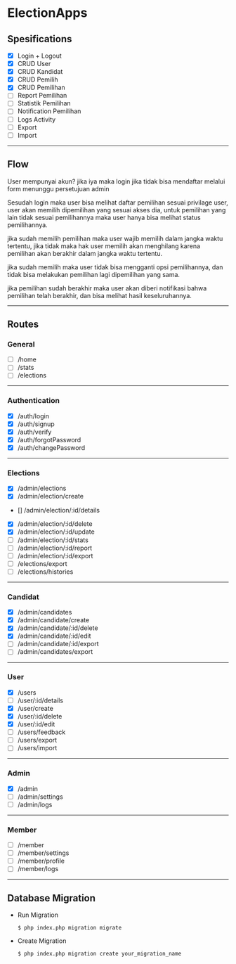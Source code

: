# ElectionApps

## Spesifications

- [x] Login + Logout
- [x] CRUD User
- [x] CRUD Kandidat
- [x] CRUD Pemilih
- [x] CRUD Pemilihan
- [ ] Report Pemilihan
- [ ] Statistik Pemilihan
- [ ] Notification Pemilihan
- [ ] Logs Activity
- [ ] Export
- [ ] Import
---

## Flow

User mempunyai akun?
 jika iya maka login
 jika tidak bisa mendaftar melalui form menunggu persetujuan admin

Sesudah login maka user bisa melihat daftar pemilihan
sesuai privilage user, user akan memilih dipemilihan yang sesuai akses dia, untuk pemilihan yang lain tidak sesuai pemilihannya maka user hanya bisa melihat status pemilihannya.

jika sudah memilih pemilihan maka user wajib memilih dalam jangka waktu tertentu, jika tidak maka hak user memilih akan menghilang karena pemilihan akan berakhir dalam jangka waktu tertentu.

jika sudah memilih maka user tidak bisa mengganti opsi pemilihannya, dan tidak bisa melakukan pemilihan lagi dipemilihan yang sama.

jika pemilihan sudah berakhir maka user akan diberi notifikasi bahwa pemilihan telah berakhir, dan bisa melihat hasil keseluruhannya.

---

## Routes
### General
- [ ] /home
- [ ] /stats
- [ ] /elections
---
### Authentication
- [x] /auth/login
- [x] /auth/signup
- [x] /auth/verify
- [x] /auth/forgotPassword
- [x] /auth/changePassword
---
### Elections
- [x] /admin/elections
- [x] /admin/election/create
- [] /admin/election/:id/details
- [x] /admin/election/:id/delete
- [x] /admin/election/:id/update
- [ ] /admin/election/:id/stats
- [ ] /admin/election/:id/report
- [ ] /admin/election/:id/export
- [ ] /elections/export
- [ ] /elections/histories
---
### Candidat
- [x] /admin/candidates
- [x] /admin/candidate/create
- [x] /admin/candidate/:id/delete
- [x] /admin/candidate/:id/edit
- [ ] /admin/candidate/:id/export
- [ ] /admin/candidates/export
---
### User
- [x] /users
- [ ] /user/:id/details
- [x] /user/create
- [x] /user/:id/delete
- [x] /user/:id/edit
- [ ] /users/feedback
- [ ] /users/export
- [ ] /users/import
---
### Admin
- [x] /admin
- [ ] /admin/settings
- [ ] /admin/logs
---
### Member
- [ ] /member
- [ ] /member/settings
- [ ] /member/profile
- [ ] /member/logs

---- 
## Database Migration

- Run Migration

	``
	$ php index.php migration migrate
	``

- Create Migration

	``
	$ php index.php migration create your_migration_name
	``
